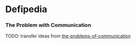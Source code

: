 # Defipedia
### The Problem with Communication

TODO: transfer ideas from [the-problems-of-communication](../the-problems-of-communication.md)
